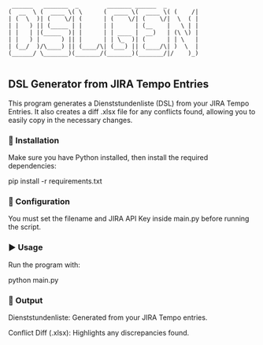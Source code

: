 
```
 ______   _______  _        _______ ______  _       
(  __  \ (  ____ \( \      (  ____ \(  ____ \( (    /|
| (  \  )| (    \/| (      | (    \/| (    \/|  \  ( |
| |   ) || (_____ | |      | |      | (__    |   \ | |
| |   | |(_____  )| |      | | ____ |  __)   | (\ \) |
| |   ) |      ) || |      | | \_  )| (      | | \   |
| (__/  )/\____) || (____/\| (___) || (____/\| )  \  |
(______/ \_______)(_______/(_______)(_______/|/    )_)
                                                      
```

## DSL Generator from JIRA Tempo Entries

This program generates a Dienststundenliste (DSL) from your JIRA Tempo Entries. It also creates a diff .xlsx file for any conflicts found, allowing you to easily copy in the necessary changes.

### 🚀 Installation

Make sure you have Python installed, then install the required dependencies:

pip install -r requirements.txt

### 🔧 Configuration

You must set the filename and JIRA API Key inside main.py before running the script.

### ▶️ Usage

Run the program with:

python main.py

### 📂 Output

Dienststundenliste: Generated from your JIRA Tempo entries.

Conflict Diff (.xlsx): Highlights any discrepancies found.
